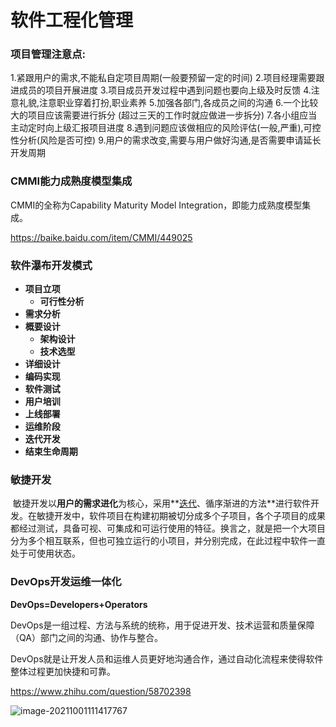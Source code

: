 # 软件工程化管理

### 项目管理注意点:

1.紧跟用户的需求,不能私自定项目周期(一般要预留一定的时间)
2.项目经理需要跟进成员的项目开展进度
3.项目成员开发过程中遇到问题也要向上级及时反馈
4.注意礼貌,注意职业穿着打扮,职业素养
5.加强各部门,各成员之间的沟通
6.一个比较大的项目应该需要进行拆分 (超过三天的工作时就应做进一步拆分)
7.各小组应当主动定时向上级汇报项目进度
8.遇到问题应该做相应的风险评估(一般,严重),可控性分析(风险是否可控)
9.用户的需求改变,需要与用户做好沟通,是否需要申请延长开发周期



### CMMI能力成熟度模型集成

CMMI的全称为Capability Maturity Model Integration，即能力成熟度模型集成。

https://baike.baidu.com/item/CMMI/449025



### 软件瀑布开发模式

* **项目立项**	
  * **可行性分析**
* **需求分析**
* **概要设计**
  * **架构设计**	
  * **技术选型**
* **详细设计**
* **编码实现**
* **软件测试**
* **用户培训**
* **上线部署**
* **运维阶段**
* **迭代开发**
* **结束生命周期**



### 敏捷开发

​		敏捷开发以**用户的需求进化**为核心，采用**[迭代](https://baike.baidu.com/item/迭代/8415523)、循序渐进的方法**进行软件开发。在敏捷开发中，软件项目在构建初期被切分成多个子项目，各个子项目的成果都经过测试，具备可视、可集成和可运行使用的特征。换言之，就是把一个大项目分为多个相互联系，但也可独立运行的小项目，并分别完成，在此过程中软件一直处于可使用状态。



### DevOps开发运维一体化

**DevOps=Developers+Operators**

DevOps是一组过程、方法与系统的统称，用于促进开发、技术运营和质量保障（QA）部门之间的沟通、协作与整合。

DevOps就是让开发人员和运维人员更好地沟通合作，通过自动化流程来使得软件整体过程更加快捷和可靠。

https://www.zhihu.com/question/58702398

![image-20211001111417767](https://my-pic-bed.oss-cn-chengdu.aliyuncs.com/typora_picture/image-20211001111417767.png)

